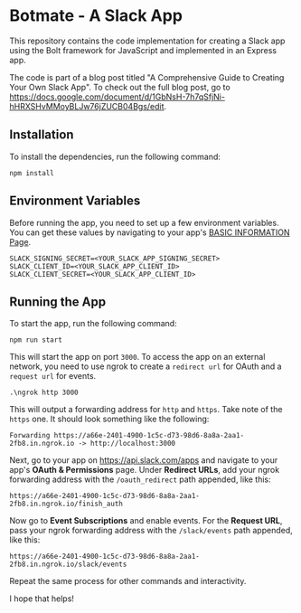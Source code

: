 # Botmate - A Slack App

This repository contains the code implementation for creating a Slack app using the Bolt framework for JavaScript and implemented in an Express app.

The code is part of a blog post titled "A Comprehensive Guide to Creating Your Own Slack App". To check out the full blog post, go to https://docs.google.com/document/d/1GbNsH-7h7qSfjNi-hHRXSHvMMoyBLJw76jZUCB04Bgs/edit.

## Installation

To install the dependencies, run the following command:

```
npm install
```

## Environment Variables

Before running the app, you need to set up a few environment variables. You can get these values by navigating to your app's [BASIC INFORMATION Page](https://api.slack.com/apps).

```
SLACK_SIGNING_SECRET=<YOUR_SLACK_APP_SIGNING_SECRET>
SLACK_CLIENT_ID=<YOUR_SLACK_APP_CLIENT_ID>
SLACK_CLIENT_SECRET=<YOUR_SLACK_APP_CLIENT_ID>
```

## Running the App

To start the app, run the following command:

```
npm run start
```

This will start the app on port `3000`. To access the app on an external network, you need to use ngrok to create a `redirect url` for OAuth and a `request url` for events.

```
.\ngrok http 3000
```

This will output a forwarding address for `http` and `https`. Take note of the `https` one. It should look something like the following:

```
Forwarding https://a66e-2401-4900-1c5c-d73-98d6-8a8a-2aa1-2fb8.in.ngrok.io -> http://localhost:3000
```

Next, go to your app on https://api.slack.com/apps and navigate to your app's **OAuth & Permissions** page. Under **Redirect URLs**, add your ngrok forwarding address with the `/oauth_redirect` path appended, like this:

```
https://a66e-2401-4900-1c5c-d73-98d6-8a8a-2aa1-2fb8.in.ngrok.io/finish_auth
```

Now go to **Event Subscriptions** and enable events. For the **Request URL**, pass your ngrok forwarding address with the `/slack/events` path appended, like this:

```
https://a66e-2401-4900-1c5c-d73-98d6-8a8a-2aa1-2fb8.in.ngrok.io/slack/events
```

Repeat the same process for other commands and interactivity.

I hope that helps!
